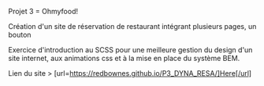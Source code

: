 Projet 3 = Ohmyfood!

Création d'un site de réservation de restaurant intégrant plusieurs pages, un bouton

Exercice d'introduction au SCSS pour une meilleure gestion du design d'un site internet, aux animations css et à la mise en place du système BEM. 

Lien du site > [url=https://redbownes.github.io/P3_DYNA_RESA/]Here[/url]